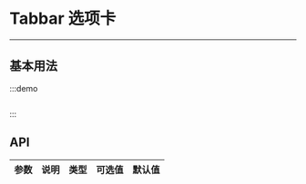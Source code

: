 # Tabbar 选项卡

----

## 基本用法

:::demo
```html

```
:::

## API

| 参数      | 说明          | 类型      | 可选值                           | 默认值  |
|---------- |-------------- |---------- |--------------------------------  |-------- |
